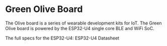 # Green Olive Board

The Olive board is a series of wearable development kits for IoT. The Green Olive board is powered by the ESP32-U4 single core BLE and WiFi SoC.

The full specs for the ESP32-U4: ESP32-U4 Datasheet
